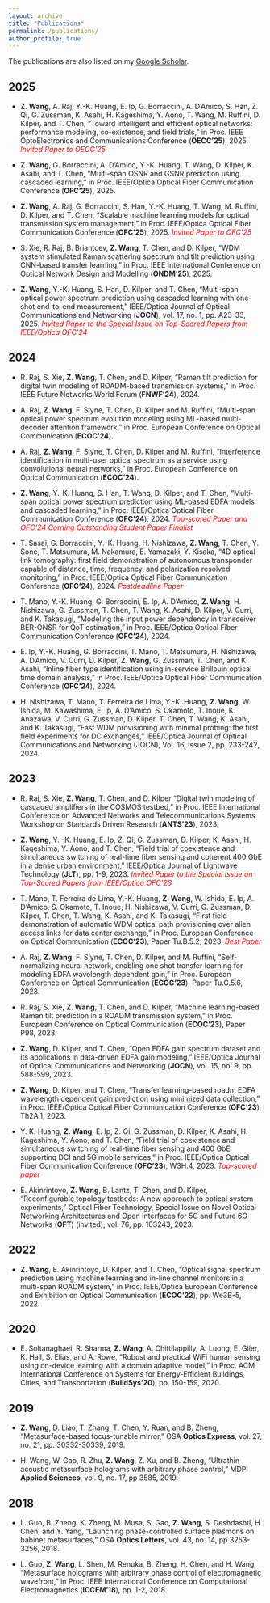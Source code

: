 ```yaml
---
layout: archive
title: "Publications"
permalink: /publications/
author_profile: true
---
```

<style>
r { color: Red }
o { color: Orange }
g { color: Green }
</style>



  The publications are also listed on my [Google Scholar](https://scholar.google.com/citations?user=de1VvNkAAAAJ).

## 2025

- **Z. Wang**, A. Raj, Y.-K. Huang, E. Ip, G. Borraccini, A. D’Amico, S. Han, Z. Qi, G. Zussman, K. Asahi, H. Kageshima, Y. Aono, T. Wang, M. Ruffini, D. Kilper, and T. Chen, “Toward intelligent and efficient optical networks: performance modeling, co-existence, and field trials,” in Proc. IEEE OptoElectronics and Communications Conference (**OECC’25**), 2025. *<r>Invited Paper to OECC'25</r>*

- **Z. Wang**, G. Borraccini, A. D’Amico, Y.-K. Huang, T. Wang, D. Kilper, K. Asahi, and T. Chen, “Multi-span OSNR and GSNR prediction using cascaded learning,” in Proc. IEEE/Optica Optical Fiber Communication Conference (**OFC’25**), 2025.

- **Z. Wang**, A. Raj, G. Borraccini, S. Han, Y.-K. Huang, T. Wang, M. Ruffini, D. Kilper, and T. Chen, “Scalable machine learning models for optical transmission system management,” in Proc. IEEE/Optica Optical Fiber Communication Conference (**OFC’25**), 2025. *<r>Invited Paper to OFC'25</r>*

- S. Xie, R. Raj, B. Briantcev, **Z. Wang**, T. Chen, and D. Kilper, “WDM system stimulated Raman scattering spectrum and tilt prediction using CNN-based transfer learning,” in Proc. IEEE International Conference on Optical Network Design and Modelling (**ONDM’25**), 2025.

- **Z. Wang**, Y.-K. Huang, S. Han, D. Kilper, and T. Chen, “Multi-span optical power spectrum prediction using cascaded learning with one-shot end-to-end measurement,” IEEE/Optica Journal of Optical Communications and Networking (**JOCN**), vol. 17, no. 1, pp. A23-33, 2025. *<r>Invited Paper to the Special Issue on Top-Scored Papers from IEEE/Optica OFC’24</r>*

## 2024

- R. Raj, S. Xie, **Z. Wang**, T. Chen, and D. Kilper, “Raman tilt prediction for digital twin modeling of ROADM-based transmission systems,” in Proc. IEEE Future Networks World Forum (**FNWF’24**), 2024.

- A. Raj, **Z. Wang**, F. Slyne, T. Chen, D. Kilper and M. Ruffini, “Multi-span optical power spectrum evolution modeling using ML-based multi-decoder attention framework,” in Proc. European Conference on Optical Communication (**ECOC’24**).

- A. Raj, **Z. Wang**, F. Slyne, T. Chen, D. Kilper and M. Ruffini, “Interference identification in multi-user optical spectrum as a service using convolutional neural networks,” in Proc. European Conference on Optical Communication (**ECOC’24**).

- **Z. Wang**, Y.-K. Huang, S. Han, T. Wang, D. Kilper, and T. Chen, “Multi-span optical power spectrum prediction using ML-based EDFA models and cascaded learning,” in Proc. IEEE/Optica Optical Fiber Communication Conference (**OFC’24**), 2024. *<r>Top-scored Paper and OFC’24 Corning Outstanding Student Paper Finalist<r>*

- T. Sasai, G. Borraccini, Y.-K. Huang, H. Nishizawa, **Z. Wang**, T. Chen, Y. Sone, T. Matsumura, M. Nakamura, E. Yamazaki, Y. Kisaka, “4D optical link tomography: first field demonstration of autonomous transponder capable of distance, time, frequency, and polarization resolved monitoring,” in Proc. IEEE/Optica Optical Fiber Communication Conference (**OFC’24**), 2024. *<r>Postdeadline Paper<r>*

- T. Mano, Y.-K. Huang, G. Borraccini, E. Ip, A. D’Amico, **Z. Wang**, H. Nishizawa, G. Zussman, T. Chen, T. Wang, K. Asahi, D. Kilper, V. Curri, and K. Takasugi, “Modeling the input power dependency in transceiver BER-ONSR for QoT estimation,” in Proc. IEEE/Optica Optical Fiber Communication Conference (**OFC’24**), 2024.

- E. Ip, Y.-K. Huang, G. Borraccini, T. Mano, T. Matsumura, H. Nishizawa, A. D’Amico, V. Curri, D. Kilper, **Z. Wang**, G. Zussman, T. Chen, and K. Asahi, “Inline fiber type identification using in-service Brillouin optical time domain analysis,” in Proc. IEEE/Optica Optical Fiber Communication Conference (**OFC’24**), 2024.

- H. Nishizawa, T. Mano, T. Ferreira de Lima, Y.-K. Huang, **Z. Wang**, W. Ishida, M. Kawashima, E. Ip, A. D’Amico, S. Okamoto, T. Inoue, K. Anazawa, V. Curri, G. Zussman, D. Kilper, T. Chen, T. Wang, K. Asahi, and K. Takasugi, “Fast WDM provisioning with minimal probing: the first field experiments for DC exchanges,” IEEE/Optica Journal of Optical Communications and Networking (JOCN), Vol. 16, Issue 2, pp. 233-242, 2024.


## 2023

- R. Raj, S. Xie, **Z. Wang**, T. Chen, and D. Kilper “Digital twin modeling of cascaded amplifiers in the COSMOS testbed,” in Proc. IEEE International Conference on Advanced Networks and Telecommunications Systems Workshop on Standards Driven Research (**ANTS’23**), 2023.

- **Z. Wang**, Y. -K. Huang, E. Ip, Z. Qi, G. Zussman, D. Kilper, K. Asahi, H. Kageshima, Y. Aono, and T. Chen, “Field trial of coexistence and simultaneous switching of real-time fiber sensing and coherent 400 GbE in a dense urban environment,” IEEE/Optica Journal of Lightwave Technology (**JLT**), pp. 1-9, 2023. *<r>Invited Paper to the Special Issue on Top-Scored Papers from IEEE/Optica OFC’23</r>*

- T. Mano, T. Ferreira de Lima, Y.-K. Huang, **Z. Wang**, W. Ishida, E. Ip, A. D’Amico, S. Okamoto, T. Inoue, H. Nishizawa, V. Curri, G. Zussman, D. Kilper, T. Chen, T. Wang, K. Asahi, and K. Takasugi, “First field demonstration of automatic WDM optical path provisioning over alien access links for data center exchange,” in Proc. European Conference on Optical Communication (**ECOC’23**), Paper Tu.B.5.2, 2023. *<r>Best Paper</r>*

- A. Raj, **Z. Wang**, F. Slyne, T. Chen, D. Kilper, and M. Ruffini, “Self-normalizing neural network, enabling one shot transfer learning for modeling EDFA wavelength dependent gain,” in Proc. European Conference on Optical Communication (**ECOC’23**), Paper Tu.C.5.6, 2023.

- R. Raj, S. Xie, **Z. Wang**, T. Chen, and D. Kilper, “Machine learning-based Raman tilt prediction in a ROADM transmission system,” in Proc. European Conference on Optical Communication (**ECOC’23**), Paper P98, 2023.

- **Z. Wang**, D. Kilper, and T. Chen, “Open EDFA gain spectrum dataset and its applications in data-driven EDFA gain modeling,” IEEE/Optica Journal of Optical Communications and Networking (**JOCN**), vol. 15, no. 9, pp. 588-599, 2023.

- **Z. Wang**, D. Kilper, and T. Chen, “Transfer learning-based roadm EDFA wavelength dependent gain prediction using minimized data collection,” in Proc. IEEE/Optica Optical Fiber Communication Conference (**OFC’23**), Th2A.1, 2023.

- Y. K. Huang, **Z. Wang**, E. Ip, Z. Qi, G. Zussman, D. Kilper, K. Asahi, H. Kageshima, Y. Aono, and T. Chen, “Field trial of coexistence and simultaneous switching of real-time fiber sensing and 400 GbE supporting DCI and 5G mobile services,” in Proc. IEEE/Optica Optical Fiber Communication Conference (**OFC’23**), W3H.4, 2023. *<r>Top-scored paper</r>*

- E. Akinrintoyo, **Z. Wang**, B. Lantz, T. Chen, and D. Kilper, “Reconfigurable topology testbeds: A new approach to optical system experiments,” Optical Fiber Technology, Special Issue on Novel Optical Networking Architectures and Open Interfaces for 5G and Future 6G Networks (**OFT**) (invited), vol. 76, pp. 103243, 2023.

## 2022

- **Z. Wang**, E. Akinrintoyo, D. Kilper, and T. Chen, “Optical signal spectrum prediction using machine learning and in-line channel monitors in a multi-span ROADM system,” in Proc. IEEE/Optica European Conference and Exhibition on Optical Communication (**ECOC’22**), pp. We3B-5, 2022.

## 2020

- E. Soltanaghaei, R. Sharma, **Z. Wang**, A. Chittilappilly, A. Luong, E. Giler, K. Hall, S. Elias, and A. Rowe, “Robust and practical WiFi human sensing using on-device learning with a domain adaptive model,” in Proc. ACM International Conference on Systems for Energy-Efficient Buildings, Cities, and Transportation (**BuildSys’20**), pp. 150-159, 2020.

## 2019

- **Z. Wang**, D. Liao, T. Zhang, T. Chen, Y. Ruan, and B. Zheng, “Metasurface-based focus-tunable mirror,” OSA **Optics Express**, vol. 27, no. 21, pp. 30332-30339, 2019.

- H. Wang, W. Gao, R. Zhu, **Z. Wang**, Z. Xu, and B. Zheng, “Ultrathin acoustic metasurface holograms with arbitrary phase control,” MDPI **Applied Sciences**, vol. 9, no. 17, pp 3585, 2019.

## 2018

- L. Guo, B. Zheng, K. Zheng, M. Musa, S. Gao, **Z. Wang**, S. Deshdashti, H. Chen, and Y. Yang, “Launching phase-controlled surface plasmons on babinet metasurfaces,” OSA **Optics Letters**, vol. 43, no. 14, pp 3253-3256, 2018.

- L. Guo, **Z. Wang**, L. Shen, M. Renuka, B. Zheng, H. Chen, and H. Wang, “Metasurface holograms with arbitrary phase control of electromagnetic wavefront,” in Proc. IEEE International Conference on Computational Electromagnetics (**ICCEM’18**), pp. 1-2, 2018.

